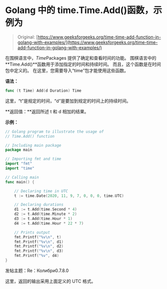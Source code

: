 # Golang 中的 time.Time.Add()函数，示例为

> Original: [https://www.geeksforgeeks.org/time-time-add-function-in-golang-with-examples/](https://www.geeksforgeeks.org/time-time-add-function-in-golang-with-examples/)

在围棋语言中，*Time*Packages 提供了确定和查看时间的功能。 围棋语言中的**Time.Add()**函数用于添加指定的时间和持续时间。 而且，这个函数是在时间包中定义的。 在这里，您需要导入“time”包才能使用这些函数。

**语法：**

```go
func (t Time) Add(d Duration) Time

```

这里，“t”是规定的时间，“d”是要加到规定的时间上的持续时间。

**返回值：**返回所述 t 和 d 相加的结果。

**示例：**

```go
// Golang program to illustrate the usage of
// Time.Add() function

// Including main package
package main

// Importing fmt and time
import "fmt"
import "time"

// Calling main
func main() {

    // Declaring time in UTC
    t := time.Date(2020, 11, 9, 7, 0, 0, 0, time.UTC)

    // Declaring durations
    d1 := t.Add(time.Second * 4)
    d2 := t.Add(time.Minute * 2)
    d3 := t.Add(time.Hour * 1)
    d4 := t.Add(time.Hour * 22 * 7)

    // Prints output
    fmt.Printf("%v\n", t)
    fmt.Printf("%v\n", d1)
    fmt.Printf("%v\n", d2)
    fmt.Printf("%v\n", d3)
    fmt.Printf("%v", d4)
}
```

发帖主题：Re：Колибри0.7.8.0

这里，返回的输出采用上面定义的 UTC 格式。